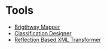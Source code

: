 # Tools

- [Brigthway Mapper](brightway_mapper/README.md)
- [Classification Designer](classification_designer/README.md)
- [Reflection Based XML Transformer](reflection_designer/README.md)